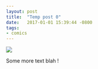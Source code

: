 ```yaml
---
layout: post
title:  "Temp post 0"
date:   2017-01-01 15:39:44 -0800
tags:
- comics
---
```

<img src="BASE/assets/temp_purple.png" >

Some more text blah !
